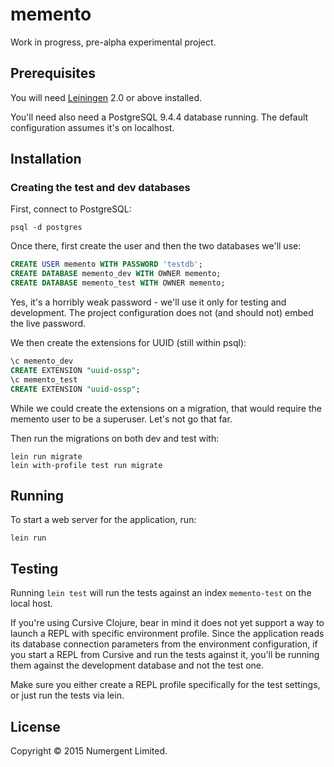 # memento

Work in progress, pre-alpha experimental project.

## Prerequisites

You will need [Leiningen][1] 2.0 or above installed.

[1]: https://github.com/technomancy/leiningen

You'll need also need a PostgreSQL 9.4.4 database running. The default configuration assumes it's on localhost.


## Installation

### Creating the test and dev databases

First, connect to PostgreSQL:

```shell
psql -d postgres
```

Once there, first create the user and then the two databases we'll use:

```sql
CREATE USER memento WITH PASSWORD 'testdb';
CREATE DATABASE memento_dev WITH OWNER memento;
CREATE DATABASE memento_test WITH OWNER memento;
```

Yes, it's a horribly weak password - we'll use it only for testing and development.  The project configuration does not (and should not) embed the live password.

We then create the extensions for UUID (still within psql):

```sql
\c memento_dev
CREATE EXTENSION "uuid-ossp";
\c memento_test
CREATE EXTENSION "uuid-ossp";
```

While we could create the extensions on a migration, that would require the memento user to be a superuser. Let's not go that far.

Then run the migrations on both dev and test with:

```shell
lein run migrate
lein with-profile test run migrate
```


## Running

To start a web server for the application, run:

    lein run

## Testing

Running `lein test` will run the tests against an index `memento-test` on the local host.  

If you're using Cursive Clojure, bear in mind it does not yet support a way to launch a REPL with specific environment profile. Since the application reads its database connection parameters from the environment configuration, if you start a REPL from Cursive and run the tests against it, you'll be running them against the development database and not the test one.

Make sure you either create a REPL profile specifically for the test settings, or just run the tests via lein.

## License

Copyright © 2015 Numergent Limited.
